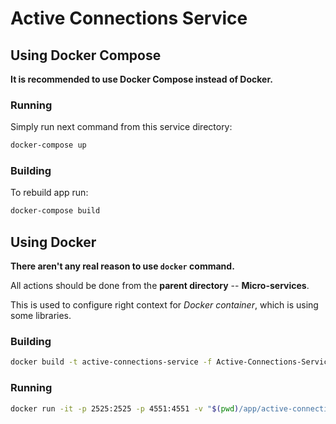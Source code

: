# Active Connections Service

## Using Docker Compose

**It is recommended to use Docker Compose instead of Docker.**

### Running

Simply run next command from this service directory:

```bash
docker-compose up
```

### Building

To rebuild app run:

```bash
docker-compose build
```


## Using Docker

**There aren't any real reason to use `docker` command.**

All actions should be done from the **parent directory** -- **Micro-services**.

This is used to configure right context for *Docker container*, which is using some libraries. 

### Building

```bash
docker build -t active-connections-service -f Active-Connections-Service/Dockerfile .
```

### Running

```bash
docker run -it -p 2525:2525 -p 4551:4551 -v "$(pwd)/app/active-connections-service/log":/app/log active-connections-service
```
